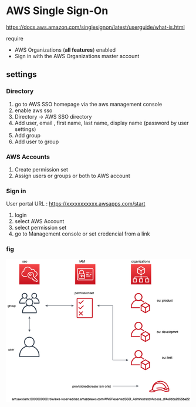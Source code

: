 # AWS Single Sign-On


https://docs.aws.amazon.com/singlesignon/latest/userguide/what-is.html


require

- AWS Organizations (**all features**) enabled
- Sign in with the AWS Organizations master account



## settings

### Directory

1. go to AWS SSO homepage via the aws management console
2. enable aws sso
3. Directory -> AWS SSO directory
4. Add user, email , first name, last name, display name (password by user settings)
5. Add group
6. Add user to group

### AWS Accounts

1. Create permission set
2. Assign users or groups or both to AWS account


### Sign in

User portal URL : https://xxxxxxxxxxx.awsapps.com/start


1. login
2. select AWS Account
3. select permission set
4. go to Management console or set credencial from a link


### fig

![awssso](./awssso.png)
